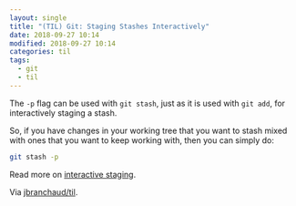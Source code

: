 ```yaml
---
layout: single
title: "(TIL) Git: Staging Stashes Interactively"
date: 2018-09-27 10:14
modified: 2018-09-27 10:14
categories: til
tags:
  - git
  - til
---
```


The `-p` flag can be used with `git stash`, just as it is used with `git add`,
for interactively staging a stash.

So, if you have changes in your working tree that you want to stash mixed
with ones that you want to keep working with, then you can simply do:

```bash
git stash -p
```

Read more on [interactive
staging](https://git-scm.com/book/en/v2/Git-Tools-Interactive-Staging).

Via [jbranchaud/til](https://github.com/jbranchaud/til).
